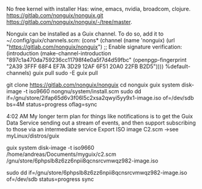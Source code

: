 No free kernel with installer 
Has: wine, emacs, nvidia, broadcom, clojure.
https://gitlab.com/nonguix/nonguix.git
https://gitlab.com/nonguix/nonguix/-/tree/master.

Nonguix can be installed as a Guix channel. To do so, add it to ~/.config/guix/channels.scm:
(cons* (channel (name 'nonguix) (url "https://gitlab.com/nonguix/nonguix") ;; Enable signature verification: (introduction (make-channel-introduction "897c1a470da759236cc11798f4e0a5f7d4d59fbc" (openpgp-fingerprint "2A39 3FFF 68F4 EF7A 3D29 12AF 6F51 20A0 22FB B2D5")))) %default-channels)
guix pull
sudo -E guix pull

git clone https://gitlab.com/nonguix/nonguix
cd nonguix
guix system disk-image -t iso9660 nongnu/system/install.scm 
sudo dd if=/gnu/store/2ifap65d6v3f06l5c2xsa2qwyi5yy9x1-image.iso of=/dev/sdb bs=4M status=progress oflag=sync

4:02 AM <cbaines> My longer term plan for things like notifications is to get the Guix Data Service sending out a stream of events, and then support subscribing to those via an intermediate service
Export ISO image
C2.scm  ->see myLinux/distros/guix

guix system disk-image -t iso9660 /home/andreas/Documents/myguix/c2.scm
/gnu/store/6phpslb8z6zz6npii8qcnsrcvmwqz982-image.iso

sudo dd if=/gnu/store/6phpslb8z6zz6npii8qcnsrcvmwqz982-image.iso of=/dev/sdb status=progress
sync

